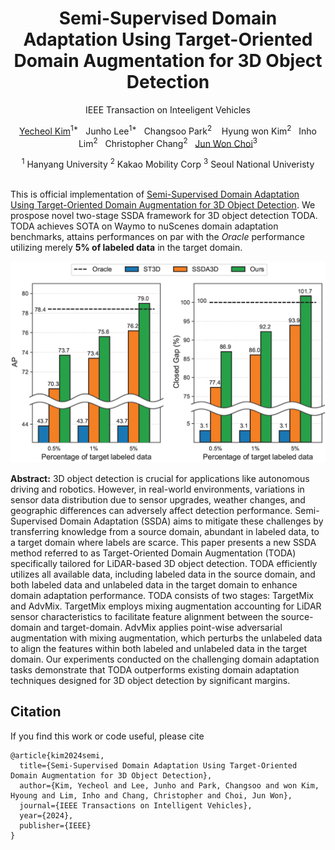 <div align='center'>

# Semi-Supervised Domain Adaptation Using Target-Oriented Domain Augmentation for 3D Object Detection

IEEE Transaction on Inteeligent Vehicles


[Yecheol Kim](https://rasd3.github.io)<sup>1*</sup>&nbsp;&nbsp;
Junho Lee<sup>1*</sup>&nbsp;&nbsp;
Changsoo Park<sup>2</sup> &nbsp;&nbsp;
Hyung won Kim<sup>2</sup>&nbsp;&nbsp;
Inho Lim<sup>2</sup>&nbsp;&nbsp;
Christopher Chang<sup>2</sup>&nbsp;&nbsp;
[Jun Won Choi](https://spa.snu.ac.kr/)<sup>3</sup>

<div>
<sup>1</sup> Hanyang University
<sup>2</sup> Kakao Mobility Corp
<sup>3</sup> Seoul National Univeristy
</div>
</div>

<br/>


This is official implementation of [Semi-Supervised Domain Adaptation Using Target-Oriented Domain Augmentation for 3D Object Detection](https://arxiv.org/abs/2406.11313). We prospose novel two-stage SSDA framework for 3D object detection TODA. TODA achieves SOTA on Waymo to nuScenes domain adaptation benchmarks, attains performances on par with the *Oracle* performance utilizing merely **5% of labeled data** in the target domain. 

<div align='center'>
<img src="./fig/comp.png" alt="Compressed Image" width="600">
</div>


**Abstract:** 3D object detection is crucial for applications like autonomous driving and robotics. However, in real-world environments, variations in sensor data distribution due to sensor upgrades, weather changes, and geographic differences can adversely affect detection performance. Semi-Supervised Domain Adaptation (SSDA) aims to mitigate these challenges by transferring knowledge from a source domain, abundant in labeled data, to a target domain where labels are scarce. This paper presents a new SSDA method referred to as Target-Oriented Domain Augmentation (TODA) specifically tailored for LiDAR-based 3D object detection. TODA efficiently utilizes all available data, including labeled data in the source domain, and both labeled data and unlabeled data in the target domain to enhance domain adaptation performance. TODA consists of two stages: TargetMix and AdvMix. TargetMix employs mixing augmentation accounting for LiDAR sensor characteristics to facilitate feature alignment between the source-domain and target-domain. AdvMix applies point-wise adversarial augmentation with mixing augmentation, which perturbs the unlabeled data to align the features within both labeled and unlabeled data in the target domain. Our experiments conducted on the challenging domain adaptation tasks demonstrate that TODA outperforms existing domain adaptation techniques designed for 3D object detection by significant margins.

## Citation
If you find this work or code useful, please cite 

```
@article{kim2024semi,
  title={Semi-Supervised Domain Adaptation Using Target-Oriented Domain Augmentation for 3D Object Detection},
  author={Kim, Yecheol and Lee, Junho and Park, Changsoo and won Kim, Hyoung and Lim, Inho and Chang, Christopher and Choi, Jun Won},
  journal={IEEE Transactions on Intelligent Vehicles},
  year={2024},
  publisher={IEEE}
}
```

